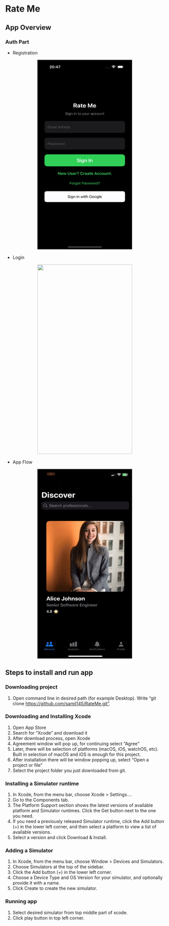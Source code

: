 # Rate Me

## App Overview

### Auth Part

- Registration

<p align="center">
<img src= "https://github.com/samil145/RateMe/blob/main/Videos/Registration.gif?raw=true" height="600" width="300" >
</p>

- Login

<p align="center">
<img src= "https://github.com/samil145/RateMe/blob/main/Videos/login_.gif?raw=true" height="600" width="300" >
</p>

- App Flow

<p align="center">
<img src= "https://github.com/samil145/RateMe/blob/main/Videos/appflow.gif" height="600" width="300" >
</p>

## Steps to install and run app

### Downloading project

1. Open command line in desired path (for example Desktop). Write “git clone https://github.com/samil145/RateMe.git”.

### Downloading and Installing Xcode

1.	Open App Store
2.	Search for “Xcode” and download it
3.	After download process, open Xcode
4.	Agreement window will pop up, for continuing select “Agree”
5.	Later, there will be selection of platforms (macOS, iOS, watchOS, etc). Built in selection of macOS and iOS is enough for this project.
6.	After installation there will be window popping up, select “Open a project or file”
7.	Select the project folder you just downloaded from git.

### Installing a Simulator runtime

1.	In Xcode, from the menu bar, choose Xcode > Settings….
2.	Go to the Components tab.
3.	The Platform Support section shows the latest versions of available platform and Simulator runtimes. Click the Get button next to the one you need.
4.	If you need a previously released Simulator runtime, click the Add button (+) in the lower left corner, and then select a platform to view a list of available versions.
5.	Select a version and click Download & Install.

### Adding a Simulator

1.	In Xcode, from the menu bar, choose Window > Devices and Simulators.
2.	Choose Simulators at the top of the sidebar.
3.	Click the Add button (+) in the lower left corner.
4.	Choose a Device Type and OS Version for your simulator, and optionally provide it with a name.
5.	Click Create to create the new simulator.

### Running app

1.	Select desired simulator from top middle part of xcode.
2.	Click play button in top left corner. 

